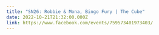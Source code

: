```yaml
---
title: "SN26: Robbie & Mona, Bingo Fury | The Cube"
date: 2022-10-21T21:32:00.000Z
link: https://www.facebook.com/events/759573401973403/
---
```

